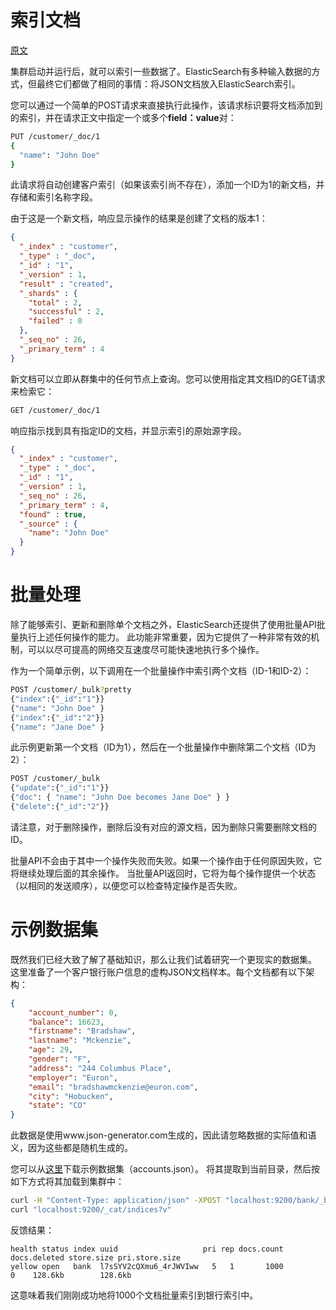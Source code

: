 # 索引文档

[原文](https://www.elastic.co/guide/en/elasticsearch/reference/current/getting-started-index.html)


集群启动并运行后，就可以索引一些数据了。ElasticSearch有多种输入数据的方式，但最终它们都做了相同的事情：将JSON文档放入ElasticSearch索引。 


您可以通过一个简单的POST请求来直接执行此操作，该请求标识要将文档添加到的索引，并在请求正文中指定一个或多个**field：value**对：
```bash
PUT /customer/_doc/1
{
  "name": "John Doe"
}
```
此请求将自动创建客户索引（如果该索引尚不存在），添加一个ID为1的新文档，并存储和索引名称字段。

由于这是一个新文档，响应显示操作的结果是创建了文档的版本1： 
```json
{
  "_index" : "customer",
  "_type" : "_doc",
  "_id" : "1",
  "_version" : 1,
  "result" : "created",
  "_shards" : {
    "total" : 2,
    "successful" : 2,
    "failed" : 0
  },
  "_seq_no" : 26,
  "_primary_term" : 4
}
```
新文档可以立即从群集中的任何节点上查询。您可以使用指定其文档ID的GET请求来检索它：
```bash
GET /customer/_doc/1
```
响应指示找到具有指定ID的文档，并显示索引的原始源字段。
```json
{
  "_index" : "customer",
  "_type" : "_doc",
  "_id" : "1",
  "_version" : 1,
  "_seq_no" : 26,
  "_primary_term" : 4,
  "found" : true,
  "_source" : {
    "name": "John Doe"
  }
}
```

# 批量处理

除了能够索引、更新和删除单个文档之外，ElasticSearch还提供了使用批量API批量执行上述任何操作的能力。
此功能非常重要，因为它提供了一种非常有效的机制，可以以尽可提高的网络交互速度尽可能快速地执行多个操作。

作为一个简单示例，以下调用在一个批量操作中索引两个文档（ID-1和ID-2）：
```bash
POST /customer/_bulk?pretty
{"index":{"_id":"1"}}
{"name": "John Doe" }
{"index":{"_id":"2"}}
{"name": "Jane Doe" }
```

此示例更新第一个文档（ID为1），然后在一个批量操作中删除第二个文档（ID为2）：
```bash
POST /customer/_bulk
{"update":{"_id":"1"}}
{"doc": { "name": "John Doe becomes Jane Doe" } }
{"delete":{"_id":"2"}}
```
请注意，对于删除操作，删除后没有对应的源文档，因为删除只需要删除文档的ID。

批量API不会由于其中一个操作失败而失败。如果一个操作由于任何原因失败，它将继续处理后面的其余操作。
当批量API返回时，它将为每个操作提供一个状态（以相同的发送顺序），以便您可以检查特定操作是否失败。

# 示例数据集

既然我们已经大致了解了基础知识，那么让我们试着研究一个更现实的数据集。
这里准备了一个客户银行账户信息的虚构JSON文档样本。每个文档都有以下架构：
```json
{
    "account_number": 0,
    "balance": 16623,
    "firstname": "Bradshaw",
    "lastname": "Mckenzie",
    "age": 29,
    "gender": "F",
    "address": "244 Columbus Place",
    "employer": "Euron",
    "email": "bradshawmckenzie@euron.com",
    "city": "Hobucken",
    "state": "CO"
}
```

此数据是使用www.json-generator.com生成的，因此请忽略数据的实际值和语义，因为这些都是随机生成的。 

您可以从[这里](https://github.com/elastic/elasticsearch/blob/master/docs/src/test/resources/accounts.json?raw=true)下载示例数据集（accounts.json）。
将其提取到当前目录，然后按如下方式将其加载到集群中：
```bash
curl -H "Content-Type: application/json" -XPOST "localhost:9200/bank/_bulk?pretty&refresh" --data-binary "@accounts.json"
curl "localhost:9200/_cat/indices?v"
```
反馈结果：
```text
health status index uuid                   pri rep docs.count docs.deleted store.size pri.store.size
yellow open   bank  l7sSYV2cQXmu6_4rJWVIww   5   1       1000            0    128.6kb        128.6kb
```
这意味着我们刚刚成功地将1000个文档批量索引到银行索引中。